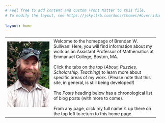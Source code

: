 ```yaml
---
# Feel free to add content and custom Front Matter to this file.
# To modify the layout, see https://jekyllrb.com/docs/themes/#overriding-theme-defaults

layout: home
---
```


<table style="border-collapse: collapse; width: 97.7137%;" border="0">
    <tbody>
        <tr>
            <td style="width: 30%;">
                <img src="assets/images/bws-pic.jpg" width="250px"/> <br><br>
            </td>
            <td style="width: 68%;">
                Welcome to the homepage of Brendan W. Sullivan! Here, you will find information about my work as an Assistant Professor of Mathematics at Emmanuel College, Boston, MA.<br><br>
                Click the tabs on the top (<em>About, Puzzles, Scholarship, Teaching</em>) to learn more about specific areas of my work. (Please note that this site, in general, is still being developed!)<br><br> 
                The <em>Posts</em> heading below has a chronological list of blog posts (with more to come). <br><br>
            From any page, click my full name ↖ up there on the top left to return to this home page.
            </td>
        </tr>
    </tbody>
</table>
